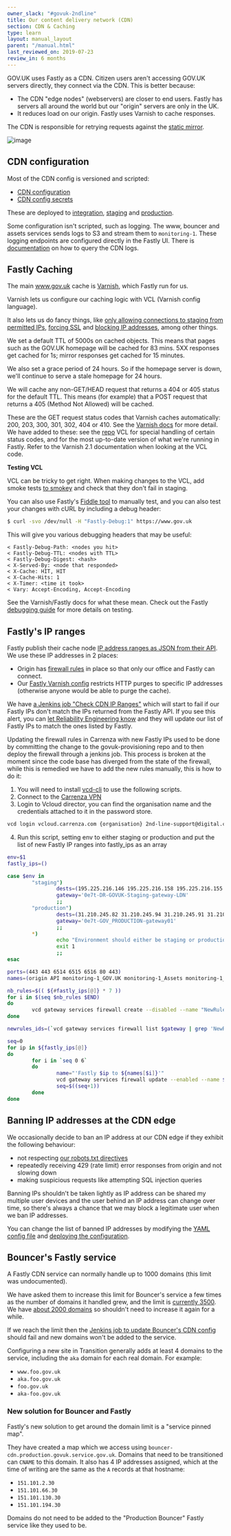 ```yaml
---
owner_slack: "#govuk-2ndline"
title: Our content delivery network (CDN)
section: CDN & Caching
type: learn
layout: manual_layout
parent: "/manual.html"
last_reviewed_on: 2019-07-23
review_in: 6 months
---
```


GOV.UK uses Fastly as a CDN. Citizen users aren't accessing GOV.UK servers
directly, they connect via the CDN. This is better because:

- The CDN "edge nodes" (webservers) are closer to end users. Fastly has
  servers all around the world but our "origin" servers are only in the UK.
- It reduces load on our origin. Fastly uses Varnish to cache responses.

The CDN is responsible for retrying requests against the
[static mirror](/manual/fall-back-to-mirror.html).

![image](images/cdn-mirror-configuration.png)

## CDN configuration

Most of the CDN config is versioned and scripted:

- [CDN configuration](https://github.com/alphagov/govuk-cdn-config/)
- [CDN config secrets](https://github.com/alphagov/govuk-cdn-config-secrets)

These are deployed to [integration][integration_cdn], [staging][staging_cdn]
and [production][production_cdn].

Some configuration isn't scripted, such as logging. The www, bouncer and assets
services sends logs to S3 and stream them to `monitoring-1`. These logging
endpoints are configured directly in the Fastly UI. There is
[documentation](/manual/query-cdn-logs.html) on how to query the CDN logs.

[integration_cdn]: https://deploy.integration.publishing.service.gov.uk/job/Deploy_CDN/
[staging_cdn]: https://deploy.staging.publishing.service.gov.uk/job/Deploy_CDN/
[production_cdn]: https://deploy.publishing.service.gov.uk/job/Deploy_CDN/

## Fastly Caching

The main www.gov.uk cache is
[Varnish](https://varnish-cache.org/docs/2.1/index.html), which Fastly run for
us.

Varnish lets us configure our caching logic with VCL (Varnish config language).

It also lets us do fancy things, like [only allowing connections to staging from permitted IPs](https://github.com/alphagov/govuk-cdn-config/blob/master/vcl_templates/www.vcl.erb#L193), [forcing SSL](https://github.com/alphagov/govuk-cdn-config/blob/master/vcl_templates/www.vcl.erb#L214) and [blocking IP addresses](https://github.com/alphagov/govuk-cdn-config/blob/master/vcl_templates/www.vcl.erb#L200), among other things.

We set a default TTL of 5000s on cached objects. This means that pages such as
the GOV.UK homepage will be cached for 83 mins. 5XX responses get cached for
1s; mirror responses get cached for 15 minutes.

We also set a grace period of 24 hours. So if the homepage server is down,
we'll continue to serve a stale homepage for 24 hours.

We will cache any non-GET/HEAD request that returns a 404 or 405 status for the
default TTL. This means (for example) that a POST request that returns a 405
(Method Not Allowed) will be cached.

These are the GET request status codes that Varnish caches automatically:
200, 203, 300, 301, 302, 404 or 410. See the [Varnish docs](https://varnish-cache.org/docs/2.1/reference/vcl.html#variables)
for more detail. We have added to these: see the [repo](https://github.com/alphagov/govuk-cdn-config)
VCL for special handling of certain status codes, and for the most up-to-date
version of what we're running in Fastly.
Refer to the Varnish 2.1 documentation when looking at the VCL code.

**Testing VCL**

VCL can be tricky to get right. When making changes to the VCL, add smoke tests
[to smokey](https://github.com/alphagov/smokey/blob/master/features/caching.feature)
and check that they don't fail in staging.

You can also use Fastly's [Fiddle tool](https://fiddle.fastlydemo.net/) to
manually test, and you can also test your changes with cURL by including a
debug header:

```sh
$ curl -svo /dev/null -H "Fastly-Debug:1" https://www.gov.uk
```

This will give you various debugging headers that may be useful:

```
< Fastly-Debug-Path: <nodes you hit>
< Fastly-Debug-TTL: <nodes with TTL>
< Fastly-Debug-Digest: <hash>
< X-Served-By: <node that responded>
< X-Cache: HIT, HIT
< X-Cache-Hits: 1
< X-Timer: <time it took>
< Vary: Accept-Encoding, Accept-Encoding
```

See the Varnish/Fastly docs for what these mean. Check out the Fastly
[debugging guide](https://docs.fastly.com/guides/debugging/checking-cache#using-curl)
for more details on testing.

## Fastly's IP ranges

Fastly publish their cache node
[IP address ranges as JSON from their API][fastly_ips]. We use these IP
addresses in 2 places:

- Origin has [firewall rules][] in place so that only our office and Fastly
  can connect.
- Our [Fastly Varnish config][vcl_config] restricts HTTP purges to specific
  IP addresses (otherwise anyone would be able to purge the cache).

We have [a Jenkins job "Check CDN IP Ranges"][check-cdn-ip-ranges] which will
start to fail if our Fastly IPs don't match the IPs returned from the Fastly
API. If you see this alert, you can
[let Reliability Engineering know][raise-with-re] and they will update our
list of Fastly IPs to match the ones listed by Fastly.

Updating the firewall rules in Carrenza with new Fastly IPs used to be done by
committing the change to the govuk-provisioning repo and to then deploy the
firewall through a jenkins job. This process is broken at the moment since the
code base has diverged from the state of the firewall, while this is remedied
we have to add the new rules manually, this is how to do it:

1. You will need to install [vcd-cli][vcd-cli] to use the following scripts.
2. Connect to the [Carrenza VPN][carrenza-vpn]
3. Login to Vcloud director, you can find the organisation name and the credentials
attached to it in the password store.

```bash
vcd login vcloud.carrenza.com {organisation} 2nd-line-support@digital.cabinet-office.gov.uk -V 27.0
```

4. Run this script, setting env to either staging or production and put the list
of new Fastly IP ranges into fastly_ips as an array

```bash
env=$1
fastly_ips=()

case $env in
        "staging")
                dests=(195.225.216.146 195.225.216.158 195.225.216.155 195.225.216.155 195.225.216.155 195.225.216.157 195.225.216.149)
                gateway='0e7t-DR-GOVUK-Staging-gateway-LDN'
                ;;
        "production") 
                dests=(31.210.245.82 31.210.245.94 31.210.245.91 31.210.245.91 31.210.245.91 31.210.245.93 31.210.245.85)
                gateway='0e7t-GOV_PRODUCTION-gateway01'
                ;;
        *)
                echo "Environment should either be staging or production"
                exit 1
                ;;
esac

ports=(443 443 6514 6515 6516 80 443)
names=(origin API monitoring-1_GOV.UK monitoring-1_Assets monitoring-1_Bouncer apt_mirror Backend_AWS)

nb_rules=$(( ${#fastly_ips[@]} * 7 ))
for i in $(seq $nb_rules $END)
do
        vcd gateway services firewall create --disabled --name "NewRule_$i" --action accept --type user $gateway
done

newrules_ids=(`vcd gateway services firewall list $gateway | grep 'NewRule_' | awk '{print $1'}`)

seq=0
for ip in ${fastly_ips[@]}
do
        for i in `seq 0 6`
        do
                name="'Fastly $ip to ${names[$i]}'"
                vcd gateway services firewall update --enabled --name $name --source $ip:ip --destination ${dests[$i]}:ip --service tcp any ${ports[$i]} $gateway ${newrules_ids[$seq]}
                seq=$((seq+1))
        done    
done
```

[fastly_ips]: https://api.fastly.com/public-ip-list
[firewall rules]: https://github.com/alphagov/govuk-provisioning/blob/master/vcloud-edge_gateway/vars/production_carrenza_vars.yaml
[vcl_config]: https://github.com/alphagov/govuk-cdn-config/
[check-cdn-ip-ranges]: https://deploy.publishing.service.gov.uk/job/Check_CDN_IP_Ranges/
[raise-with-re]: raising-issues-with-reliability-engineering.html
[vcd-cli]: https://github.com/vmware/vcd-cli
[carrenza-vpn]: https://docs.publishing.service.gov.uk/manual/connect-to-vcloud-director.html#connecting-with-cisco-anyconnect

## Banning IP addresses at the CDN edge

We occasionally decide to ban an IP address at our CDN edge if they exhibit the
following behaviour:

- not respecting [our robots.txt directives][robots]
- repeatedly receiving 429 (rate limit) error responses from origin and not
  slowing down
- making suspicious requests like attempting SQL injection queries

[robots]: https://www.gov.uk/robots.txt

Banning IPs shouldn't be taken lightly as IP address can be shared my multiple
user devices and the user behind an IP address can change over time, so there's
always a chance that we may block a legitimate user when we ban IP addresses.

You can change the list of banned IP addresses by modifying the
[YAML config file][ip_ban_config] and [deploying the configuration][ip_ban_deploy].

[ip_ban_config]: https://github.com/alphagov/govuk-cdn-config-secrets/blob/master/fastly/dictionaries/config/ip_address_blacklist.yaml
[ip_ban_deploy]: https://deploy.publishing.service.gov.uk/job/Update_CDN_Dictionaries/build

## Bouncer's Fastly service

A Fastly CDN service can normally handle up to 1000 domains (this limit was
undocumented).

We have asked them to increase this limit for Bouncer's service a few times as
the number of domains it handled grew, and the limit is
[currently 3500](https://fastly.zendesk.com/requests/7356). We have
[about 2000 domains](https://transition.publishing.service.gov.uk/hosts)
so shouldn't need to increase it again for a while.

If we reach the limit then the [Jenkins job to update Bouncer's CDN
config](https://deploy.publishing.service.gov.uk/job/Bouncer_CDN/) should fail
and new domains won't be added to the service.

Configuring a new site in Transition generally adds at least 4 domains to the
service, including the `aka` domain for each real domain. For example:

-   `www.foo.gov.uk`
-   `aka.foo.gov.uk`
-   `foo.gov.uk`
-   `aka-foo.gov.uk`

### New solution for Bouncer and Fastly

Fastly's new solution to get around the domain limit is a "service pinned map".

They have created a map which we access using
`bouncer-cdn.production.govuk.service.gov.uk`.
Domains that need to be transitioned can `CNAME` to this domain. It also has
4 IP addresses assigned, which at the time of writing are the same as the `A`
records at that hostname:

- `151.101.2.30`
- `151.101.66.30`
- `151.101.130.30`
- `151.101.194.30`

Domains do not need to be added to the "Production Bouncer" Fastly service
like they used to be.
